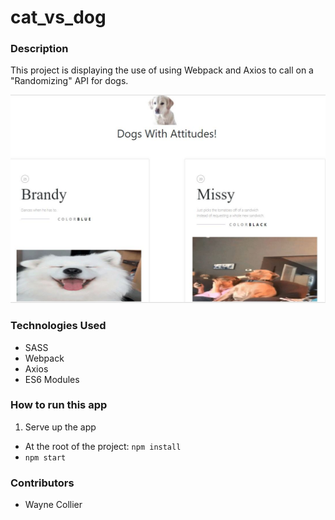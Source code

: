# cat_vs_dog

### Description
This project is displaying the use of using Webpack and Axios to call on a "Randomizing" API for dogs.

![mainview](https://github.com/ke4tri/cat_vs_dog/blob/master/src/img/dogs.JPG?raw=true)

### Technologies Used
* SASS
* Webpack
* Axios
* ES6 Modules

### How to run this app
1.  Serve up the app
* At the root of the project: `npm install`
* `npm start`

### Contributors
* Wayne Collier
